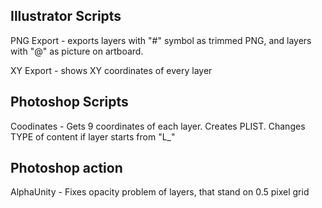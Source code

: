 ## Illustrator Scripts
PNG Export - exports layers with "#" symbol as trimmed PNG, and layers with "@" as picture on artboard.

XY Export - shows XY coordinates of every layer

## Photoshop Scripts
Coodinates - Gets 9 coordinates of each layer. Creates PLIST. Changes TYPE of content if layer starts from "L_"

## Photoshop action
AlphaUnity - Fixes opacity problem of layers, that stand on 0.5 pixel grid

